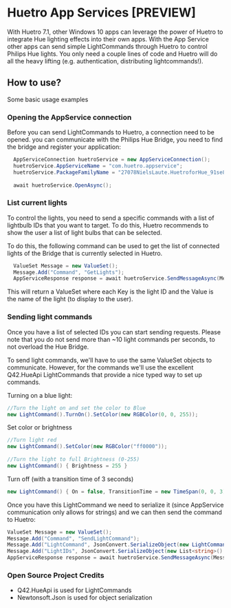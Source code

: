 Huetro App Services [PREVIEW]
=========

With Huetro 7.1, other Windows 10 apps can leverage the power of Huetro to integrate Hue lighting effects into their own apps. With the App Service other apps can send simple LightCommands through Huetro to control Philips Hue lights. You only need a couple lines of code and Huetro will do all the heavy lifting (e.g. authentication, distributing lightcommands!).

## How to use?
Some basic usage examples

### Opening the AppService connection
Before you can send LightCommands to Huetro, a connection need to be opened. you can communicate with the Philips Hue Bridge, you need to find the bridge and register your application:

```cs
  AppServiceConnection huetroService = new AppServiceConnection();
  huetroService.AppServiceName = "com.huetro.appservice";
  huetroService.PackageFamilyName = "27078NielsLaute.HuetroforHue_91se88q2mhfz2";
  
  await huetroService.OpenAsync();
```
	

### List current lights
To control the lights, you need to send a specific commands with a list of lightbulb IDs that you want to target. To do this, Huetro recommends to show the user a list of light bulbs that can be selected.

To do this, the following command can be used to get the list of connected lights of the Bridge that is currently selected in Huetro.

```cs
  ValueSet Message = new ValueSet();
  Message.Add("Command", "GetLights");
  AppServiceResponse response = await huetroService.SendMessageAsync(Message);
```
This will return a ValueSet where each Key is the light ID and the Value is the name of the light (to display to the user).


### Sending light commands
Once you have a list of selected IDs you can start sending requests. Please note that you do not send more than ~10 light commands per seconds, to not overload the Hue Bridge.

To send light commands, we'll have to use the same ValueSet objects to communicate. However, for the commands we'll use the excellent Q42.HueApi LightCommands that provide a nice typed way to set up commands.

Turning on a blue light:
```cs
//Turn the light on and set the color to Blue
new LightCommand().TurnOn().SetColor(new RGBColor(0, 0, 255));
```

Set color or brightness
```cs
//Turn light red
new LightCommand().SetColor(new RGBColor("ff0000"));
	
//Turn the light to full Brightness (0-255)
new LightCommand() { Brightness = 255 }
```

Turn off (with a transition time of 3 seconds)
```cs
new LightCommand() { On = false, TransitionTime = new TimeSpan(0, 0, 3));
```


Once you have this LightCommand we need to serialize it (since AppService communication only allows for strings) and we can then send the command to Huetro:



```cs
ValueSet Message = new ValueSet();
Message.Add("Command", "SendLightCommand");
Message.Add("LightCommand", JsonConvert.SerializeObject(new LightCommand().TurnOn(), Formatting.None, new JsonSerializerSettings { NullValueHandling = NullValueHandling.Ignore }));
Message.Add("LightIDs", JsonConvert.SerializeObject(new List<string>() { "1", "2" }, Formatting.None, new JsonSerializerSettings { NullValueHandling = NullValueHandling.Ignore }));
AppServiceResponse response = await huetroService.SendMessageAsync(Message);
```


### Open Source Project Credits

* Q42.HueApi is used for LightCommands
* Newtonsoft.Json is used for object serialization
